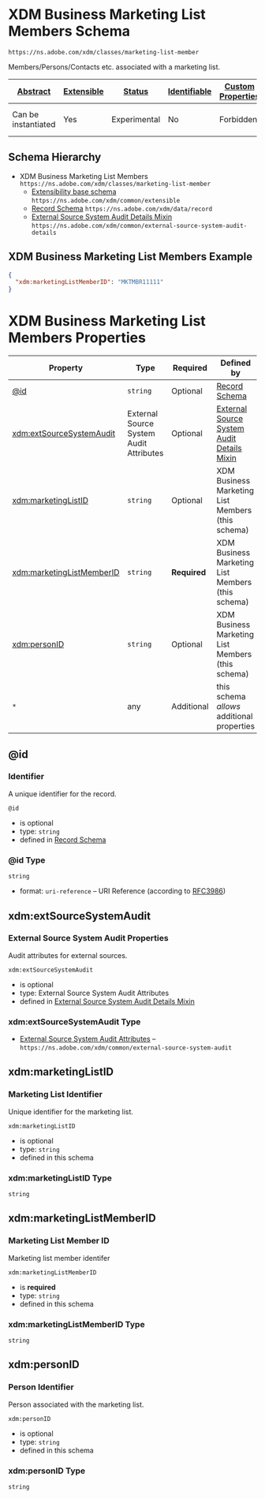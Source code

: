
# XDM Business Marketing List Members Schema

```
https://ns.adobe.com/xdm/classes/marketing-list-member
```

Members/Persons/Contacts etc. associated with a marketing list.

| [Abstract](../../../abstract.md) | [Extensible](../../../extensions.md) | [Status](../../../status.md) | [Identifiable](../../../id.md) | [Custom Properties](../../../extensions.md) | [Additional Properties](../../../extensions.md) | Defined In |
|----------------------------------|--------------------------------------|------------------------------|--------------------------------|---------------------------------------------|-------------------------------------------------|------------|
| Can be instantiated | Yes | Experimental | No | Forbidden | Permitted | [classes/b2b/marketing-list-member.schema.json](classes/b2b/marketing-list-member.schema.json) |
## Schema Hierarchy

* XDM Business Marketing List Members `https://ns.adobe.com/xdm/classes/marketing-list-member`
  * [Extensibility base schema](../../datatypes/extensible.schema.md) `https://ns.adobe.com/xdm/common/extensible`
  * [Record Schema](../../behaviors/record.schema.md) `https://ns.adobe.com/xdm/data/record`
  * [External Source System Audit Details Mixin](../../mixins/shared/external-source-system-audit-details.schema.md) `https://ns.adobe.com/xdm/common/external-source-system-audit-details`


## XDM Business Marketing List Members Example
```json
{
  "xdm:marketingListMemberID": "MKTMBR11111"
}
```

# XDM Business Marketing List Members Properties

| Property | Type | Required | Defined by |
|----------|------|----------|------------|
| [@id](#id) | `string` | Optional | [Record Schema](../../behaviors/record.schema.md#id) |
| [xdm:extSourceSystemAudit](#xdmextsourcesystemaudit) | External Source System Audit Attributes | Optional | [External Source System Audit Details Mixin](../../mixins/shared/external-source-system-audit-details.schema.md#xdmextsourcesystemaudit) |
| [xdm:marketingListID](#xdmmarketinglistid) | `string` | Optional | XDM Business Marketing List Members (this schema) |
| [xdm:marketingListMemberID](#xdmmarketinglistmemberid) | `string` | **Required** | XDM Business Marketing List Members (this schema) |
| [xdm:personID](#xdmpersonid) | `string` | Optional | XDM Business Marketing List Members (this schema) |
| `*` | any | Additional | this schema *allows* additional properties |

## @id
### Identifier

A unique identifier for the record.

`@id`
* is optional
* type: `string`
* defined in [Record Schema](../../behaviors/record.schema.md#id)

### @id Type


`string`
* format: `uri-reference` – URI Reference (according to [RFC3986](https://tools.ietf.org/html/rfc3986))






## xdm:extSourceSystemAudit
### External Source System Audit Properties

Audit attributes for external sources.

`xdm:extSourceSystemAudit`
* is optional
* type: External Source System Audit Attributes
* defined in [External Source System Audit Details Mixin](../../mixins/shared/external-source-system-audit-details.schema.md#xdmextsourcesystemaudit)

### xdm:extSourceSystemAudit Type


* [External Source System Audit Attributes](../../datatypes/auditing/external-source-system-audit.schema.md) – `https://ns.adobe.com/xdm/common/external-source-system-audit`





## xdm:marketingListID
### Marketing List Identifier

Unique identifier for the marketing list.

`xdm:marketingListID`
* is optional
* type: `string`
* defined in this schema

### xdm:marketingListID Type


`string`






## xdm:marketingListMemberID
### Marketing List Member ID

Marketing list member identifer

`xdm:marketingListMemberID`
* is **required**
* type: `string`
* defined in this schema

### xdm:marketingListMemberID Type


`string`






## xdm:personID
### Person Identifier

Person associated with the marketing list.

`xdm:personID`
* is optional
* type: `string`
* defined in this schema

### xdm:personID Type


`string`





